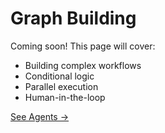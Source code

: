 # Graph Building

Coming soon! This page will cover:

- Building complex workflows
- Conditional logic
- Parallel execution
- Human-in-the-loop

[See Agents →](/architecture/agents)
